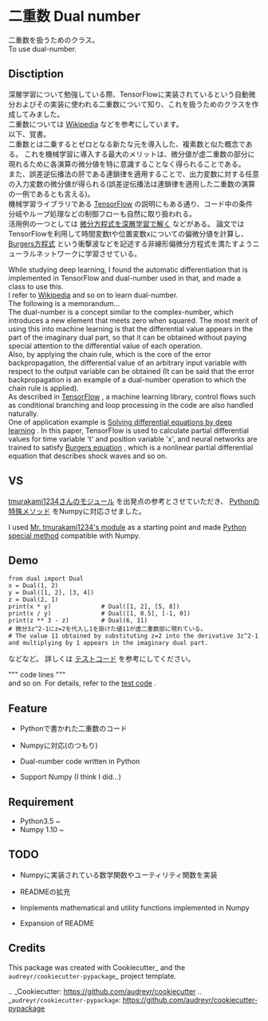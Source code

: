 # 二重数 Dual number
二重数を扱うためのクラス。  
To use dual-number.

## Disctiption
深層学習について勉強している際、TensorFlowに実装されているという自動微分およびその実装に使われる二重数について知り、これを扱うためのクラスを作成してみました。  
二重数については
[Wikipedia](https://ja.wikipedia.org/wiki/二重数)
などを参考にしています。  
以下、覚書。  
二重数とは二乗するとゼロとなる新たな元を導入した、複素数と似た概念である。
これを機械学習に導入する最大のメリットは、微分値が虚二重数の部分に現れるために各演算の微分値を特に意識することなく得られることである。  
また、誤差逆伝播法の肝である連鎖律を適用することで、出力変数に対する任意の入力変数の微分値が得られる(誤差逆伝播法は連鎖律を適用した二重数の演算の一例であるとも言える)。  
機械学習ライブラリである
[TensorFlow](https://www.tensorflow.org/tutorials/customization/autodiff?hl=ja)
の説明にもある通り、コード中の条件分岐やループ処理などの制御フローも自然に取り扱われる。  
活用例の一つとしては
[微分方程式を深層学習で解く](https://arxiv.org/pdf/1711.10561.pdf)
などがある。
論文ではTensorFlowを利用して時間変数tや位置変数xについての偏微分値を計算し、
[Burgers方程式](https://ja.wikipedia.org/wiki/バーガース方程式)
という衝撃波などを記述する非線形偏微分方程式を満たすようニューラルネットワークに学習させている。  
  
While studying deep learning, I found the automatic differentiation that is implemented in TensorFlow and dual-number used in that, and made a class to use this.  
I refer to
[Wikipedia](https://en.wikipedia.org/wiki/Dual_number)
and so on to learn dual-number.  
The following is a memorandum...  
The dual-number is a concept similar to the complex-number, which introduces a new element that meets zero when squared.
The most merit of using this into machine learning is that the differential value appears in the part of the imaginary dual part, so that it can be obtained without paying special attention to the differential value of each operation.  
Also, by applying the chain rule, which is the core of the error backpropagation, the differential value of an arbitrary input variable with respect to the output variable can be obtained (It can be said that the error backpropagation is an example of a dual-number operation to which the chain rule is applied).  
As described in 
[TensorFlow](https://www.tensorflow.org/tutorials/customization/autodiff)
, a machine learning library, control flows such as conditional branching and loop processing in the code are also handled naturally.  
One of application example is
[Solving differential equations by deep learning](https://arxiv.org/pdf/1711.10561.pdf)
.
In this paper, TensorFlow is used to calculate partial differential values for time variable 't' and position variable 'x', and neural networks are trained to satisfy
[Burgers equation](https://en.wikipedia.org/wiki/Burgers%27_equation)
, which is a nonlinear partial differential equation that describes shock waves and so on.

## VS
[tmurakami1234さんのモジュール](https://github.com/tmurakami1234/my_python_module/tree/master/dual)
を出発点の参考とさせていただき、
[Pythonの特殊メソッド](https://docs.python.org/ja/3/reference/datamodel.html)
をNumpyに対応させました。
  
  
I used
[Mr. tmurakami1234's module]()
as a starting point and made
[Python special method](https://docs.python.org/3/reference/datamodel.html)
compatible with Numpy.

## Demo
    from dual import Dual
    x = Dual(1, 2)
    y = Dual([1, 2], [3, 4])
    z = Dual(2, 1)
    print(x * y)              # Dual([1, 2], [5, 8])
    print(x / y)              # Dual([1, 0.5], [-1, 0])
    print(z ** 3 - z)         # Dual(6, 11)
    # 微分3z^2-1にz=2を代入し1を掛けた値11が虚二重数部に現れている。
    # The value 11 obtained by substituting z=2 into the derivative 3z^2-1 and multiplying by 1 appears in the imaginary dual part.
などなど。
詳しくは
[テストコード](https://github.com/YumaShimomoto/dual/blob/master/dual/dual_test.py)
を参考にしてください。
  
  
""" code lines """  
and so on.
For details, refer to the
[test code](https://github.com/YumaShimomoto/dual/blob/master/dual/dual_test.py)
.

## Feature
* Pythonで書かれた二重数のコード
* Numpyに対応(のつもり)
  
    
* Dual-number code written in Python
* Support Numpy (I think I did...)

## Requirement
* Python3.5 ~
* Numpy 1.10 ~

## TODO
* Numpyに実装されている数学関数やユーティリティ関数を実装
* READMEの拡充
  
  
* Implements mathematical and utility functions implemented in Numpy
* Expansion of README

Credits
-------

This package was created with Cookiecutter_ and the `audreyr/cookiecutter-pypackage`_ project template.

.. _Cookiecutter: https://github.com/audreyr/cookiecutter
.. _`audreyr/cookiecutter-pypackage`: https://github.com/audreyr/cookiecutter-pypackage
